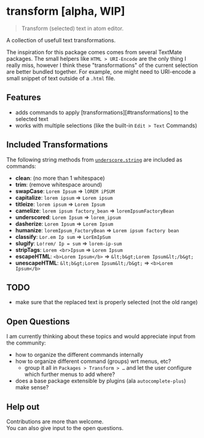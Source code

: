 # transform [alpha, WIP]

> Transform (selected) text in atom editor.

A collection of usefull text transformations.

The inspiration for this package comes comes from several TextMate
packages. The small helpers like `HTML > URI-Encode` are the only
thing I really miss, however I think these "transformations" of the
current selection are better bundled together. For example, one
might need to URI-encode a small snippet of text outside of a
`.html` file.

## Features

- adds commands to apply [transformations][#transformations] to the selected text
- works with multiple selections (like the built-in `Edit > Text` Commands)

## Included Transformations

The following string methods from [`underscore.string`](https://github.com/epeli/underscore.string)
are included as commands:

- **clean**: (no more than 1 whitespace)
- **trim**: (remove whitespace around)
- **swapCase**: `Lorem Ipsum` => `lOREM iPSUM`
- **capitalize**: `lorem ipsum` => `Lorem ipsum`
- **titleize**: `lorem ipsum` => `Lorem Ipsum`
- **camelize**: `lorem ipsum factory_bean` => `loremIpsumFactoryBean`
- **underscored**: `Lorem Ipsum` => `lorem_ipsum`
- **dasherize**: `Lorem Ipsum` => `Lorem Ipsum`
- **humanize**: `loremIpsum_FactoryBean` => `Lorem ipsum factory bean`
- **classify**: `Lor.em Ip sum` => `LorEmIpSum`
- **slugify**: `Lo!rem/ Ip = sum` => `lorem-ip-sum`
- **stripTags**: `Lorem <br>Ipsum` => `Lorem Ipsum`
- **escapeHTML**: `<b>Lorem Ipsum</b>` => `&lt;b&gt;Lorem Ipsum&lt;/b&gt;`
- **unescapeHTML**: `&lt;b&gt;Lorem Ipsum&lt;/b&gt;` => `<b>Lorem Ipsum</b>`

## TODO

- make sure that the replaced text is properly selected (not the old range)


## Open Questions

I am currently thinking about these topics 
and would appreciate input from the community: 

- how to organize the different commands internally
- how to organize different command (groups) wrt menus, etc?
    - group it all in `Packages > Transform > …` and let the user configure which further menus to add where?
- does a base package extensible by plugins (ala `autocomplete-plus`) make sense?

## Help out

Contributions are more than welcome.  
You can also give input to the open questions.
